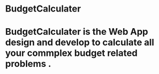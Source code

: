 # BudgetCalculater
# BudgetCalculater is the Web App design and develop to calculate all your commplex budget related problems .
